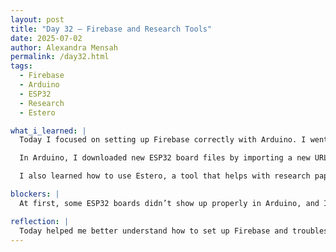 ```yaml
---
layout: post
title: "Day 32 – Firebase and Research Tools"
date: 2025-07-02
author: Alexandra Mensah
permalink: /day32.html
tags:
  - Firebase
  - Arduino
  - ESP32
  - Research
  - Estero

what_i_learned: |
  Today I focused on setting up Firebase correctly with Arduino. I went into the Firebase project settings and copied the project ID. Then I created a new user to match the test user from our code, which made the connection work better. I also double-checked all the pin numbers in the code to make sure they matched the wiring on the breadboard.

  In Arduino, I downloaded new ESP32 board files by importing a new URL under Preferences. This gave me more board options that worked better with my setup. Changing the board type helped reduce errors during uploading.

  I also learned how to use Estero, a tool that helps with research papers. It was helpful for organizing sources and writing in a more structured way. I plan to use it more when we continue working on our research section for the project.

blockers: |
  At first, some ESP32 boards didn’t show up properly in Arduino, and I had to retry the download and restart the IDE. Connecting the Firebase test user also took time because the settings had to match exactly.

reflection: |
  Today helped me better understand how to set up Firebase and troubleshoot board settings in Arduino. It felt good to solve the errors and get a cleaner connection between the code and the hardware. Learning Estero also gave me a new tool to use when writing papers or organizing my thoughts for research. Overall, I felt more prepared and confident with the system and tools.
---
```

